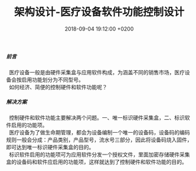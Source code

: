 ﻿---
layout: post
title:  "架构设计-医疗设备软件功能控制设计"
date:   2018-09-04 19:12:00 +0200
categories: 架构设计
---
##### 前言  
&nbsp;&nbsp;医疗设备一般是由硬件采集盒与应用软件构成，为涵盖不同的销售市场，医疗设备会按启用功能划分为不同型号。  
&nbsp;&nbsp;如何经济、简便的控制硬件和软件功能呢？  

##### 解决方案  
&nbsp;&nbsp;控制硬件和软件功能主要解决两个问题。一、唯一标识硬件采集盒，二、标识软件启用的功能项。  
&nbsp;&nbsp;医疗设备为了做生命期管理，都会为设备编制一个唯一的设备码，设备码的编码规则一般会分成：产品类别，产品型号，流水号三部分，因此将设备码烧入固件，即可达到唯一标识硬件采集盒的目的。  
&nbsp;&nbsp;标识软件启用的功能项可为应用软件分发一个授权文件，里面加密存储硬件采集盒的设备码和软件应启用的功能项，这样就达到了控制硬件和软件功能的目的。
